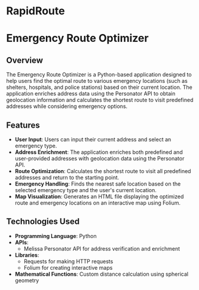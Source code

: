 # RapidRoute

# Emergency Route Optimizer

## Overview

The Emergency Route Optimizer is a Python-based application designed to help users find the optimal route to various emergency locations (such as shelters, hospitals, and police stations) based on their current location. The application enriches address data using the Personator API to obtain geolocation information and calculates the shortest route to visit predefined addresses while considering emergency options.

## Features

- **User  Input**: Users can input their current address and select an emergency type.
- **Address Enrichment**: The application enriches both predefined and user-provided addresses with geolocation data using the Personator API.
- **Route Optimization**: Calculates the shortest route to visit all predefined addresses and return to the starting point.
- **Emergency Handling**: Finds the nearest safe location based on the selected emergency type and the user's current location.
- **Map Visualization**: Generates an HTML file displaying the optimized route and emergency locations on an interactive map using Folium.

## Technologies Used
- **Programming Language**: Python
- **APIs**: 
  - Melissa Personator API for address verification and enrichment
- **Libraries**:
  - Requests for making HTTP requests
  - Folium for creating interactive maps
- **Mathematical Functions**: Custom distance calculation using spherical geometry
